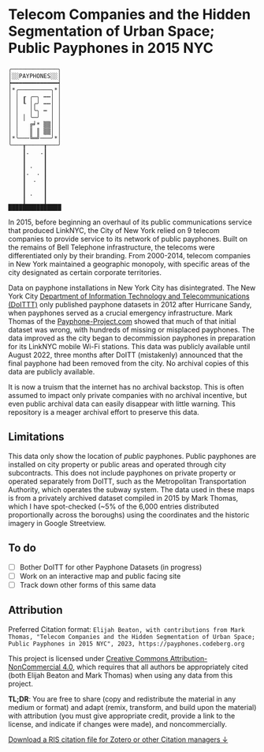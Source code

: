 # Telecom Companies and the Hidden Segmentation of Urban Space; Public Payphones in 2015 NYC

```
╭─────────────╮
│░░PAYPHONES░░│
┝━━━━━━━━━━━━━┥
│*╭─────────╮*│
│ │ ┎ ╭─╮ ┅┅│ │
│ │ ┖ │╭╯ ┅┅│ │
│ │   │╰╮ ┅ │ │
│ │ │ ╰─╯   │ │
│ │   ╔╛* ▒▒│ │
│ │   ║ ║ ▒▒│ │
│*╰───╚═╝───╯*│
╰───┰─────┰───╯
    ┃.   .┃    
    ┃     ┃    
    ┃ .   ┃    
    ┃.  . ┃   
    ┃  .  ┃   
    ┃     ┃  
    ┃ .   ┃  
    ┃     ┃  
███████████████
```

In 2015, before beginning an overhaul of its public communications service that produced LinkNYC, the City of New York relied on 9 telecom companies to provide service to its network of public payphones. Built on the remains of Bell Telephone infrastructure, the telecoms were differentiated only by their branding. From 2000-2014, telecom companies in New York maintained a geographic monopoly, with specific areas of the city designated as certain corporate territories. 

Data on payphone installations in New York City has disintegrated. The New York City [Department of Information Technology and Telecommunications (DoITTT)](https://opendata.cityofnewyork.us) only published payphone datasets in 2012 after Hurricane Sandy, when payphones served as a crucial emergency infrastructure. Mark Thomas of the [Payphone-Project.com](https://www.payphone-project.com/nyc_releases_its_ppt_public_pay_telephone_dataset.html) showed that much of that initial dataset was wrong, with hundreds of missing or misplaced payphones. The data improved as the city began to decommission payphones in preparation for its LinkNYC mobile Wi-Fi stations. This data was publicly available until August 2022, three months after DoITT (mistakenly) announced that the final payphone had been removed from the city. No archival copies of this data are publicly available. 

It is now a truism that the internet has no archival backstop. This is often assumed to impact only private companies with no archival incentive, but even public archival data can easily disappear with little warning. This repository is a meager archival effort to preserve this data.

## Limitations

This data only show the location of *public* payphones. Public payphones are installed on city property or public areas and operated through city subcontracts. This does not include payphones on private property or operated separately from DoITT, such as the Metropolitan Transportation Authority, which operates the subway system. The data used in these maps is from a privately archived dataset compiled in 2015 by Mark Thomas, which I have spot-checked (~5% of the 6,000 entries distributed proportionally across the boroughs) using the coordinates and the historic imagery in Google Streetview.

## To do

- [ ] Bother DoITT for other Payphone Datasets (in progress)
- [ ] Work on an interactive map and public facing site
- [ ] Track down other forms of this same data

## Attribution

Preferred Citation format:
`Elijah Beaton, with contributions from Mark Thomas, "Telecom Companies and the Hidden Segmentation of Urban Space; Public Payphones in 2015 NYC", 2023, https://payphones.codeberg.org`

This project is licensed under [Creative Commons Attribution-NonCommercial 4.0](https://codeberg.org/Payphones/Data/src/branch/main/license.txt), which requires that all authors be appropriately cited (both Elijah Beaton and Mark Thomas) when using any data from this project. 

**TL;DR**: You are free to share (copy and redistribute the material in any medium or format) and adapt (remix, transform, and build upon the material) with attribution (you must give appropriate credit, provide a link to the license, and indicate if changes were made), and noncommercially.


[Download a RIS citation file for Zotero or other Citation managers ↓](https://codeberg.org/Payphones/Data/raw/branch/main/citation.ris)

